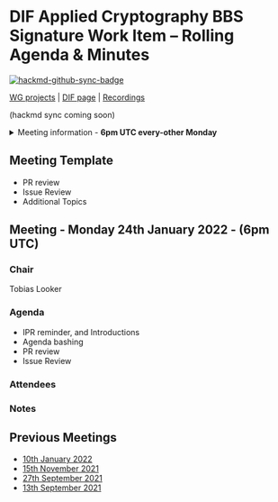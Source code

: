 # DIF Applied Cryptography BBS Signature Work Item – Rolling Agenda & Minutes

[![hackmd-github-sync-badge](https://hackmd.io/gM7CE-Q-S5CPoSEIg086Kw/badge)](https://hackmd.io/gM7CE-Q-S5CPoSEIg086Kw)


[WG projects](https://github.com/topics/wg-crypto) | [DIF page](https://identity.foundation/working-groups/crypto.html) | [Recordings](https://docs.google.com/spreadsheets/d/1wgccmMvIImx30qVE9GhRKWWv3vmL2ZyUauuKx3IfRmA/edit#gid=339046779)

(hackmd sync coming soon)

<details>
<summary> Meeting information - <b>6pm UTC every-other Monday</b></summary>

- Before your contribute - [**join DIF**](https://identity.foundation/join) and [sign the WG charter](https://bit.ly/DIF-WG-select1) (both are required!)
- Time: 6pm UTC, 2pm EDT, 11am PDT
- [Zoom room](https://us02web.zoom.us/j/87409761657?pwd=SXVSUGtVQXUyYzdxbnVvQkNJcXdGQT09), Meeting ID: 843 0611 0644 , Password: 799969
</details>

## Meeting Template
- PR review
- Issue Review
- Additional Topics

## Meeting - Monday 24th January 2022 - (6pm UTC)

### Chair

Tobias Looker

### Agenda

- IPR reminder, and Introductions
- Agenda bashing
- PR review
- Issue Review


### Attendees


### Notes


## Previous Meetings

- [10th January 2022](./meetings/2022-01-01/agenda.md)
- [15th November 2021](./meetings/2021-11-15/agenda.md)
- [27th September 2021](./meetings/2021-08-27/agenda.md)
- [13th September 2021](./meetings/2021-08-13/agenda.md)